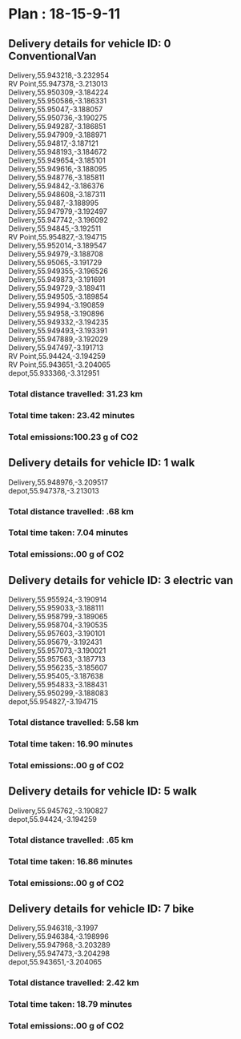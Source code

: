 # Plan : 18-15-9-11
## Delivery details for vehicle ID: 0 ConventionalVan 
Delivery,55.943218,-3.232954<br>RV Point,55.947378,-3.213013<br>Delivery,55.950309,-3.184224<br>Delivery,55.950586,-3.186331<br>Delivery,55.95047,-3.188057<br>Delivery,55.950736,-3.190275<br>Delivery,55.949287,-3.186851<br>Delivery,55.947909,-3.188971<br>Delivery,55.94817,-3.187121<br>Delivery,55.948193,-3.184672<br>Delivery,55.949654,-3.185101<br>Delivery,55.949616,-3.188095<br>Delivery,55.948776,-3.185811<br>Delivery,55.94842,-3.186376<br>Delivery,55.948608,-3.187311<br>Delivery,55.9487,-3.188995<br>Delivery,55.947979,-3.192497<br>Delivery,55.947742,-3.196092<br>Delivery,55.94845,-3.192511<br>RV Point,55.954827,-3.194715<br>Delivery,55.952014,-3.189547<br>Delivery,55.94979,-3.188708<br>Delivery,55.95065,-3.191729<br>Delivery,55.949355,-3.196526<br>Delivery,55.949873,-3.191691<br>Delivery,55.949729,-3.189411<br>Delivery,55.949505,-3.189854<br>Delivery,55.94994,-3.190859<br>Delivery,55.94958,-3.190896<br>Delivery,55.949332,-3.194235<br>Delivery,55.949493,-3.193391<br>Delivery,55.947889,-3.192029<br>Delivery,55.947497,-3.191713<br>RV Point,55.94424,-3.194259<br>RV Point,55.943651,-3.204065<br>depot,55.933366,-3.312951<br>
### Total distance travelled: 31.23 km 
### Total time taken: 23.42 minutes 
### Total emissions:100.23 g of CO2
## Delivery details for vehicle ID: 1 walk 
Delivery,55.948976,-3.209517<br>depot,55.947378,-3.213013<br>
### Total distance travelled: .68 km 
### Total time taken: 7.04 minutes 
### Total emissions:.00 g of CO2
## Delivery details for vehicle ID: 3 electric van 
Delivery,55.955924,-3.190914<br>Delivery,55.959033,-3.188111<br>Delivery,55.958799,-3.189065<br>Delivery,55.958704,-3.190535<br>Delivery,55.957603,-3.190101<br>Delivery,55.95679,-3.192431<br>Delivery,55.957073,-3.190021<br>Delivery,55.957563,-3.187713<br>Delivery,55.956235,-3.185607<br>Delivery,55.95405,-3.187638<br>Delivery,55.954833,-3.188431<br>Delivery,55.950299,-3.188083<br>depot,55.954827,-3.194715<br>
### Total distance travelled: 5.58 km 
### Total time taken: 16.90 minutes 
### Total emissions:.00 g of CO2
## Delivery details for vehicle ID: 5 walk 
Delivery,55.945762,-3.190827<br>depot,55.94424,-3.194259<br>
### Total distance travelled: .65 km 
### Total time taken: 16.86 minutes 
### Total emissions:.00 g of CO2
## Delivery details for vehicle ID: 7 bike 
Delivery,55.946318,-3.1997<br>Delivery,55.946384,-3.198996<br>Delivery,55.947968,-3.203289<br>Delivery,55.947473,-3.204298<br>depot,55.943651,-3.204065<br>
### Total distance travelled: 2.42 km 
### Total time taken: 18.79 minutes 
### Total emissions:.00 g of CO2
